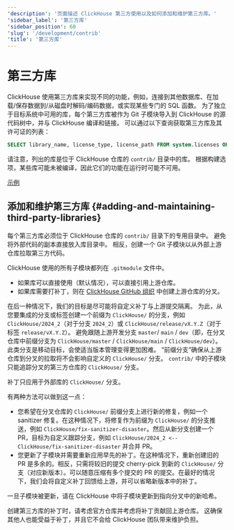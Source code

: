 ```yaml
---
'description': '页面描述 ClickHouse 第三方使用以及如何添加和维护第三方库。'
'sidebar_label': '第三方库'
'sidebar_position': 60
'slug': '/development/contrib'
'title': '第三方库'
---
```



# 第三方库

ClickHouse 使用第三方库来实现不同的功能，例如，连接到其他数据库、在加载/保存数据到/从磁盘时解码/编码数据，或实现某些专门的 SQL 函数。
为了独立于目标系统中可用的库，每个第三方库被作为 Git 子模块导入到 ClickHouse 的源代码树中，并与 ClickHouse 编译和链接。
可以通过以下查询获取第三方库及其许可证的列表：

```sql
SELECT library_name, license_type, license_path FROM system.licenses ORDER BY library_name COLLATE 'en';
```

请注意，列出的库是位于 ClickHouse 仓库的 `contrib/` 目录中的库。
根据构建选项，某些库可能未被编译，因此它们的功能在运行时可能不可用。

[示例](https://sql.clickhouse.com?query_id=478GCPU7LRTSZJBNY3EJT3)

## 添加和维护第三方库 {#adding-and-maintaining-third-party-libraries}

每个第三方库必须位于 ClickHouse 仓库的 `contrib/` 目录下的专用目录中。
避免将外部代码的副本直接放入库目录中。
相反，创建一个 Git 子模块以从外部上游仓库拉取第三方代码。

ClickHouse 使用的所有子模块都列在 `.gitmodule` 文件中。
- 如果库可以直接使用（默认情况），可以直接引用上游仓库。
- 如果库需要打补丁，则在 [ClickHouse GitHub 组织](https://github.com/ClickHouse) 中创建上游仓库的分叉。

在后一种情况下，我们的目标是尽可能将自定义补丁与上游提交隔离。
为此，从您要集成的分支或标签创建一个前缀为 `ClickHouse/` 的分支，例如 `ClickHouse/2024_2`（对于分支 `2024_2`）或 `ClickHouse/release/vX.Y.Z`（对于标签 `release/vX.Y.Z`）。
避免跟随上游开发分支 `master`/ `main` / `dev`（即，在分叉仓库中前缀分支为 `ClickHouse/master` / `ClickHouse/main` / `ClickHouse/dev`）。
此类分支是移动目标，会使适当版本管理变得更加困难。
“前缀分支”确保从上游仓库到分叉的拉取将不会影响自定义的 `ClickHouse/` 分支。
`contrib/` 中的子模块只能追踪分叉的第三方仓库的 `ClickHouse/` 分支。

补丁只应用于外部库的 `ClickHouse/` 分支。

有两种方法可以做到这一点：
- 您希望在分叉仓库的 `ClickHouse/` 前缀分支上进行新的修复，例如一个 sanitizer 修复。在这种情况下，将修复作为前缀为 `ClickHouse/` 的分支推送，例如 `ClickHouse/fix-sanitizer-disaster`。然后从新分支创建一个 PR，目标为自定义跟踪分支，例如 `ClickHouse/2024_2 <-- ClickHouse/fix-sanitizer-disaster` 并合并 PR。
- 您更新了子模块并需要重新应用早先的补丁。在这种情况下，重新创建旧的 PR 是多余的。相反，只需将较旧的提交 cherry-pick 到新的 `ClickHouse/` 分支（对应新版本）。可以随意压缩有多个提交的 PR 的提交。在最好的情况下，我们会将自定义补丁回馈给上游，并可以省略新版本中的补丁。

一旦子模块被更新，请在 ClickHouse 中将子模块更新到指向分叉中的新哈希。

创建第三方库的补丁时，请考虑官方仓库并考虑将补丁贡献回上游仓库。
这确保其他人也能受益于补丁，并且它不会给 ClickHouse 团队带来维护负担。
